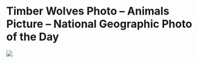 <!--
id: 2792484996
link: http://tumblr.atmos.org/post/2792484996/timber-wolves-photo-animals-picture-national
slug: timber-wolves-photo-animals-picture-national
date: Mon Jan 17 2011 00:40:51 GMT-0800 (PST)
publish: 2011-01-017
tags: 
title: Timber Wolves Photo – Animals Picture – National Geographic Photo of the Day
-->


Timber Wolves Photo – Animals Picture – National Geographic Photo of the Day
============================================================================

![](http://24.media.tumblr.com/tumblr_lf5s447xos1qz4sngo1_1280.jpg)

